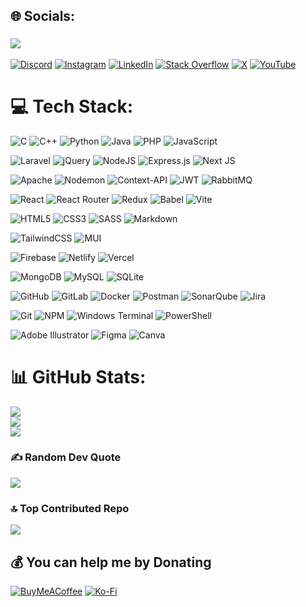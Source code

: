 ## 🌐 Socials:  
### [![](https://visitcount.itsvg.in/api?id=abdelkarimain0&icon=5&color=6)](https://visitcount.itsvg.in)

[![Discord](https://img.shields.io/badge/Discord-%237289DA.svg?logo=discord&logoColor=white)](https://discord.gg/@ck_abde)
[![Instagram](https://img.shields.io/badge/Instagram-%23E4405F.svg?logo=Instagram&logoColor=white)](https://instagram.com/abdelkarimain)
[![LinkedIn](https://img.shields.io/badge/LinkedIn-%230077B5.svg?logo=linkedin&logoColor=white)](https://linkedin.com/in/abdelkarimain)
[![Stack Overflow](https://img.shields.io/badge/-Stackoverflow-FE7A16?logo=stack-overflow&logoColor=white)](https://stackoverflow.com/users/23577763/abdelkarim-ain)
[![X](https://img.shields.io/badge/X-black.svg?logo=X&logoColor=white)](https://x.com/ainabdelkarim)
[![YouTube](https://img.shields.io/badge/YouTube-%23FF0000.svg?logo=YouTube&logoColor=white)](https://youtube.com/@Abdo-Devs)


# 💻 Tech Stack:

![C](https://img.shields.io/badge/c-%2300599C.svg?style=flat&logo=c&logoColor=white)
![C++](https://img.shields.io/badge/c++-%2300599C.svg?style=flat&logo=c%2B%2B&logoColor=white)
![Python](https://img.shields.io/badge/python-3670A0?style=flat&logo=python&logoColor=ffdd54)
![Java](https://img.shields.io/badge/java-%23ED8B00.svg?style=flat&logo=openjdk&logoColor=white)
![PHP](https://img.shields.io/badge/php-%23777BB4.svg?style=flat&logo=php&logoColor=white)
![JavaScript](https://img.shields.io/badge/javascript-%23323330.svg?style=flat&logo=javascript&logoColor=%23F7DF1E)

![Laravel](https://img.shields.io/badge/laravel-%23FF2D20.svg?style=flat&logo=laravel&logoColor=white)
![jQuery](https://img.shields.io/badge/jquery-%230769AD.svg?style=flat&logo=jquery&logoColor=white)
![NodeJS](https://img.shields.io/badge/node.js-6DA55F?style=flat&logo=node.js&logoColor=white)
![Express.js](https://img.shields.io/badge/express.js-%23404d59.svg?style=flat&logo=express&logoColor=%2361DAFB)
![Next JS](https://img.shields.io/badge/Next-black?style=flat&logo=next.js&logoColor=white)

![Apache](https://img.shields.io/badge/apache-%23D42029.svg?style=flat&logo=apache&logoColor=white)
![Nodemon](https://img.shields.io/badge/NODEMON-%23323330.svg?style=flat&logo=nodemon&logoColor=%BBDEAD)
![Context-API](https://img.shields.io/badge/Context--Api-000000?style=flat&logo=react)
![JWT](https://img.shields.io/badge/JWT-black?style=flat&logo=JSON%20web%20tokens)
![RabbitMQ](https://img.shields.io/badge/rabbitmq-FF6600?style=flat&logo=rabbitmq&logoColor=white)

![React](https://img.shields.io/badge/react-%2320232a.svg?style=flat&logo=react&logoColor=%2361DAFB)
![React Router](https://img.shields.io/badge/React_Router-CA4245?style=flat&logo=react-router&logoColor=white)
![Redux](https://img.shields.io/badge/redux-%23593d88.svg?style=flat&logo=redux&logoColor=white)
![Babel](https://img.shields.io/badge/Babel-F9DC3e?style=flat&logo=babel&logoColor=black)
![Vite](https://img.shields.io/badge/vite-%23646CFF.svg?style=flat&logo=vite&logoColor=white)

![HTML5](https://img.shields.io/badge/html5-%23E34F26.svg?style=flat&logo=html5&logoColor=white)
![CSS3](https://img.shields.io/badge/css3-%231572B6.svg?style=flat&logo=css3&logoColor=white)
![SASS](https://img.shields.io/badge/SASS-hotpink.svg?style=flat&logo=SASS&logoColor=white)
![Markdown](https://img.shields.io/badge/markdown-%23000000.svg?style=flat&logo=markdown&logoColor=white)

![TailwindCSS](https://img.shields.io/badge/tailwindcss-%2338B2AC.svg?style=flat&logo=tailwind-css&logoColor=white)
![MUI](https://img.shields.io/badge/MUI-%230081CB.svg?style=flat&logo=mui&logoColor=white)

![Firebase](https://img.shields.io/badge/firebase-a08021?style=flat&logo=firebase&logoColor=ffcd34)
![Netlify](https://img.shields.io/badge/netlify-%23000000.svg?style=flat&logo=netlify&logoColor=#00C7B7)
![Vercel](https://img.shields.io/badge/vercel-%23000000.svg?style=flat&logo=vercel&logoColor=white)

![MongoDB](https://img.shields.io/badge/MongoDB-%234ea94b.svg?style=flat&logo=mongodb&logoColor=white)
![MySQL](https://img.shields.io/badge/mysql-4479A1.svg?style=flat&logo=mysql&logoColor=white)
![SQLite](https://img.shields.io/badge/sqlite-%2307405e.svg?style=flat&logo=sqlite&logoColor=white)

![GitHub](https://img.shields.io/badge/github-%23121011.svg?style=flat&logo=github&logoColor=white)
![GitLab](https://img.shields.io/badge/gitlab-%23181717.svg?style=flat&logo=gitlab&logoColor=white)
![Docker](https://img.shields.io/badge/docker-%230db7ed.svg?style=flat&logo=docker&logoColor=white)
![Postman](https://img.shields.io/badge/Postman-FF6C37?style=flat&logo=postman&logoColor=white)
![SonarQube](https://img.shields.io/badge/SonarQube-black?style=flat&logo=sonarqube&logoColor=4E9BCD)
![Jira](https://img.shields.io/badge/jira-%230A0FFF.svg?style=flat&logo=jira&logoColor=white)

![Git](https://img.shields.io/badge/git-%23F05033.svg?style=flat&logo=git&logoColor=white)
![NPM](https://img.shields.io/badge/NPM-%23CB3837.svg?style=flat&logo=npm&logoColor=white)
![Windows Terminal](https://img.shields.io/badge/Windows%20Terminal-%234D4D4D.svg?style=flat&logo=windows-terminal&logoColor=white)
![PowerShell](https://img.shields.io/badge/PowerShell-%235391FE.svg?style=flat&logo=powershell&logoColor=white)

![Adobe Illustrator](https://img.shields.io/badge/adobe%20illustrator-%23FF9A00.svg?style=flat&logo=adobe%20illustrator&logoColor=white)
![Figma](https://img.shields.io/badge/figma-%23F24E1E.svg?style=flat&logo=figma&logoColor=white)
![Canva](https://img.shields.io/badge/Canva-%2300C4CC.svg?style=flat&logo=Canva&logoColor=white)

# 📊 GitHub Stats:

![](https://github-readme-stats.vercel.app/api?username=abdelkarimain0&theme=dark&hide_border=false&include_all_commits=true&count_private=true)<br/>
![](https://github-readme-streak-stats.herokuapp.com/?user=abdelkarimain0&theme=dark&hide_border=false)<br/>
![](https://github-readme-stats.vercel.app/api/top-langs/?username=abdelkarimain0&theme=dark&hide_border=false&include_all_commits=true&count_private=true&layout=compact)

### ✍️ Random Dev Quote

![](https://quotes-github-readme.vercel.app/api?type=horizontal&theme=tokyonight)

### 🔝 Top Contributed Repo

![](https://github-contributor-stats.vercel.app/api?username=abdelkarimain0&limit=5&theme=dark&combine_all_yearly_contributions=true)

## 💰 You can help me by Donating

[![BuyMeACoffee](https://img.shields.io/badge/Buy%20Me%20a%20Coffee-ffdd00?style=for-the-badge&logo=buy-me-a-coffee&logoColor=black)](https://buymeacoffee.com/abdelkarimain) [![Ko-Fi](https://img.shields.io/badge/Ko--fi-F16061?style=for-the-badge&logo=ko-fi&logoColor=white)](https://ko-fi.com/abdelkarimain)

<!-- Proudly created with GPRM ( https://gprm.itsvg.in ) -->
